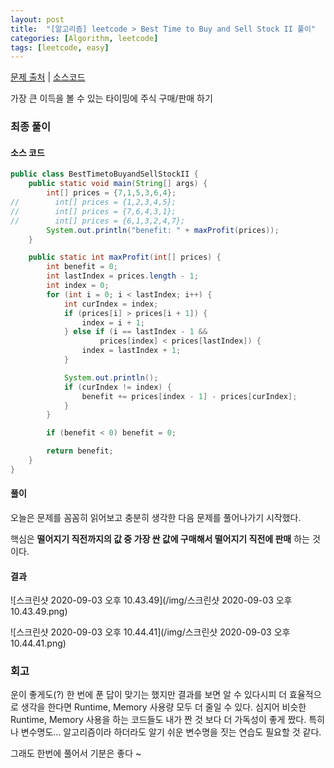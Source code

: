 ```yaml
---
layout: post
title:  "[알고리즘] leetcode > Best Time to Buy and Sell Stock II 풀이"
categories: [Algorithm, leetcode]
tags: [leetcode, easy]
---
```


[문제 출처](https://leetcode.com/explore/interview/card/top-interview-questions-easy/92/array/564/) | [소스코드](https://github.com/TaeHyungK/algorithm/blob/master/src/leetcode/BestTimetoBuyandSellStockII.java)

가장 큰 이득을 볼 수 있는 타이밍에 주식 구매/판매 하기

### 최종 풀이

#### 소스 코드

```java
public class BestTimetoBuyandSellStockII {
    public static void main(String[] args) {
        int[] prices = {7,1,5,3,6,4};
//        int[] prices = {1,2,3,4,5};
//        int[] prices = {7,6,4,3,1};
//        int[] prices = {6,1,3,2,4,7};
        System.out.println("benefit: " + maxProfit(prices));
    }

    public static int maxProfit(int[] prices) {
        int benefit = 0;
        int lastIndex = prices.length - 1;
        int index = 0;
        for (int i = 0; i < lastIndex; i++) {
            int curIndex = index;
            if (prices[i] > prices[i + 1]) {
                index = i + 1;
            } else if (i == lastIndex - 1 &&
                    prices[index] < prices[lastIndex]) {
                index = lastIndex + 1;
            }

            System.out.println();
            if (curIndex != index) {
                benefit += prices[index - 1] - prices[curIndex];
            }
        }

        if (benefit < 0) benefit = 0;

        return benefit;
    }
}
```



#### 풀이

오늘은 문제를 꼼꼼히 읽어보고 충분히 생각한 다음 문제를 풀어나가기 시작했다.

핵심은 **떨어지기 직전까지의 값 중 가장 싼 값에 구매해서 떨어지기 직전에 판매** 하는 것이다.

#### 결과

![스크린샷 2020-09-03 오후 10.43.49](/img/스크린샷 2020-09-03 오후 10.43.49.png)

![스크린샷 2020-09-03 오후 10.44.41](/img/스크린샷 2020-09-03 오후 10.44.41.png)

### 회고

운이 좋게도(?) 한 번에 푼 답이 맞기는 했지만 결과를 보면 알 수 있다시피 더 효율적으로 생각을 한다면 Runtime, Memory 사용량 모두 더 줄일 수 있다. 심지어 비슷한 Runtime, Memory 사용을 하는 코드들도 내가 짠 것 보다 더 가독성이 좋게 짰다. 특히나 변수명도... 알고리즘이라 하더라도 알기 쉬운 변수명을 짓는 연습도 필요할 것 같다.

그래도 한번에 풀어서 기분은 좋다 ~
